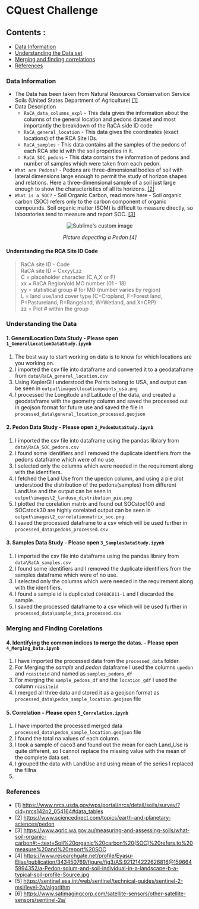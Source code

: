 # CQuest Challenge 

## Contents : 
* [Data Information](#data-information)
* [Understanding the Data set](#understanding-the-data)
* [Merging and finding correlations](#merging-and-finding-correlations)
* [References](#references)

### **Data Information**

* The Data has been taken from Natural Resources Conservation Service Soils (United States Department of Agriculture) [[1]](#1)
* Data Description
  * `RaCA_data_columns_expl` - This data gives the information about the columns of the general location and pedons dataset and most importantly the breakdown of the RaCA side ID code
  * `RaCA_general_location` - This data gives the coordinates (exact locations) of the RCA Site IDs. 
  * `RaCA_samples` - This data contains all the samples of the pedons of each RCA site id with the soil properties in it.
  * `RaCA_SOC_pedons` - This data contains the information of pedons and number of samples which were taken from each pedon. 
* `What are Pedons?` - Pedons are three-dimensional bodies of soil with lateral dimensions large enough to permit the study of horizon shapes and relations. Here a three-dimensional sample of a soil just large enough to show the characteristics of all its horizons. [[2]](#2) 
* `What is a SOC?` - Soil Organic Carbon, read more here - Soil organic carbon (SOC) refers only to the carbon component of organic compounds. Soil organic matter (SOM) is difficult to measure directly, so laboratories tend to measure and report SOC. [[3]](#3)
<p align="center">
  <img src="https://user-images.githubusercontent.com/75158219/131504716-c6b425c1-a4d5-45e0-aaed-e0eccaabe252.png" alt="Sublime's custom image"/>
</p>   
<p align='center'>
   <em>Picture depecting a Pedon [4]</em>
</p>
  
#### Understanding the RCA Site ID Code 
 
>RaCA site ID - Code\
>RaCA site ID = CxxyyLzz\
>C = placeholder character (C,A,X or F)\
>xx = RaCA Region/old MO number (01 - 18)\
>yy = statistical group # for MO (number varies by region)\
>L = land use/land cover type (C=Cropland, F=Forest land, P=Pastureland, R=Rangeland, W=Wetland, and X=CRP)\
>zz = Plot # within the group

### **Understanding the Data**

#### 1. GeneralLocation Data Study - Please open `1_GeneralLocationDataStudy.ipynb`

1. The best way to start working on data is to know for which locations are you working on. 
2. I imported the csv file into dataframe and converted it to a geodataframe from `data\RaCA_general_location.csv`
3. Using KeplerGl I understood the Points belong to USA, and output can be seen in `output\images\locationpoints_usa.png`
4. I processed the Longitude and Latitude of the data, and created a geodataframe with the geometry column and saved the processed out in geojson format for future use and saved the file in `processed_data\general_location_processed.geojson`


#### 2. Pedon Data Study - Please open `2_PedonDataStudy.ipynb`

1. I imported the csv file into dataframe using the pandas library from `data\RaCA_SOC_pedons.csv`
2. I found some identifiers and I removed the duplicate identifiers from the pedons dataframe which were of no use. 
3. I selected only the columns which were needed in the requirement along with the identifiers. 
4. I fetched the Land Use from the upedon column, and using a pie plot understood the distribution of the pedons(samples) from different LandUse and the output can be seen in `output\images\2_landuse_distribution_pie.png`
5. I plotted the corelation matrix and found out SOCstoc100 and SOCstock30 are highly corelated output can be seen in `output\images\2_correlationmatrix_soc.png`
6. I saved the processed dataframe to a csv which will be used further in `processed_data\pedons_processed.csv`


#### 3. Samples Data Study - Please open `3_SamplesDataStudy.ipynb`

1. I imported the csv file into dataframe using the pandas library from `data\RaCA_samples.csv` 
2. I found some identifiers and I removed the duplicate identifiers from the samples dataframe which were of no use.
3. I selected only the columns which were needed in the requirement along with the identifiers. 
4. I found a sample id is duplicated `C0408C011-1` and I discarded the sample. 
5. I saved the processed dataframe to a csv which will be used further in `processed_data\sample_data_processed.csv`

### Merging and Finding Corelations

#### 4. Identifying the common indices to merge the datas. - Please open `4_Merging_Data.ipynb`

1. I have imported the processed data from the `processed_data` folder. 
1. For Merging the _sample_ and _pedon_ dataframe I used the columns `upedon` and `rcasiteid` and named as `samples_pedons_df`
2. For merging the `sample_pedons_df` and the `location_gdf` I used the column `rcasiteid` 
3. I merged all three data and stored it as a geojson format as `processed_data\pedon_sample_location.geojson` file


#### 5. Correlation - Please open `5_Correlation.ipynb`

1. I have imported the processed merged data `processed_data\pedon_sample_location.geojson` file
1. I found the total na values of each column.
2. I took a sample of caco3 and found out the mean for each Land_Use is quite different, so I cannot replace the missing value with the mean of the complete data set.
3. I grouped the data with LandUse and using mean of the series I replaced the fillna
4. 





### References

* <a id="1">[1]</a> 
https://www.nrcs.usda.gov/wps/portal/nrcs/detail/soils/survey/?cid=nrcs142p2_054164#data_tables
* <a id="2">[2]</a> 
https://www.sciencedirect.com/topics/earth-and-planetary-sciences/pedon
* <a id="3">[3]</a> 
https://www.agric.wa.gov.au/measuring-and-assessing-soils/what-soil-organic-carbon#:~:text=Soil%20organic%20carbon%20(SOC)%20refers,to%20measure%20and%20report%20SOC
* <a id="4">[4]</a> 
https://www.researchgate.net/profile/Eyasu-Elias/publication/343450769/figure/fig3/AS:921214222626816@1596645994352/a-Pedon-solum-and-soil-individual-in-a-landscape-b-a-typical-soil-profile-Source.jpg
* <a id="5">[5]</a> 
https://sentinel.esa.int/web/sentinel/technical-guides/sentinel-2-msi/level-2a/algorithm
* <a id="6">[6]</a> 
https://www.satimagingcorp.com/satellite-sensors/other-satellite-sensors/sentinel-2a/
